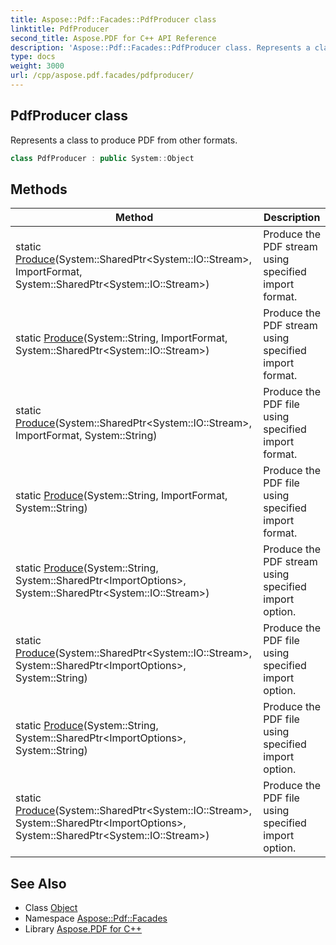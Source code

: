 ```yaml
---
title: Aspose::Pdf::Facades::PdfProducer class
linktitle: PdfProducer
second_title: Aspose.PDF for C++ API Reference
description: 'Aspose::Pdf::Facades::PdfProducer class. Represents a class to produce PDF from other formats in C++.'
type: docs
weight: 3000
url: /cpp/aspose.pdf.facades/pdfproducer/
---
```

## PdfProducer class


Represents a class to produce PDF from other formats.

```cpp
class PdfProducer : public System::Object
```

## Methods

| Method | Description |
| --- | --- |
| static [Produce](./produce/)(System::SharedPtr\<System::IO::Stream\>, ImportFormat, System::SharedPtr\<System::IO::Stream\>) | Produce the PDF stream using specified import format. |
| static [Produce](./produce/)(System::String, ImportFormat, System::SharedPtr\<System::IO::Stream\>) | Produce the PDF stream using specified import format. |
| static [Produce](./produce/)(System::SharedPtr\<System::IO::Stream\>, ImportFormat, System::String) | Produce the PDF file using specified import format. |
| static [Produce](./produce/)(System::String, ImportFormat, System::String) | Produce the PDF file using specified import format. |
| static [Produce](./produce/)(System::String, System::SharedPtr\<ImportOptions\>, System::SharedPtr\<System::IO::Stream\>) | Produce the PDF stream using specified import option. |
| static [Produce](./produce/)(System::SharedPtr\<System::IO::Stream\>, System::SharedPtr\<ImportOptions\>, System::String) | Produce the PDF file using specified import option. |
| static [Produce](./produce/)(System::String, System::SharedPtr\<ImportOptions\>, System::String) | Produce the PDF file using specified import option. |
| static [Produce](./produce/)(System::SharedPtr\<System::IO::Stream\>, System::SharedPtr\<ImportOptions\>, System::SharedPtr\<System::IO::Stream\>) | Produce the PDF file using specified import option. |
## See Also

* Class [Object](../../system/object/)
* Namespace [Aspose::Pdf::Facades](../)
* Library [Aspose.PDF for C++](../../)
